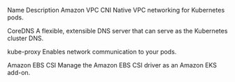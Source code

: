Name 	                        Description
Amazon VPC CNI 	                Native VPC networking for Kubernetes pods.

CoreDNS 	                    A flexible, extensible DNS server that can serve as the Kubernetes cluster DNS.

kube-proxy 	                    Enables network communication to your pods.

Amazon EBS CSI 	                Manage the Amazon EBS CSI driver as an Amazon EKS add-on.